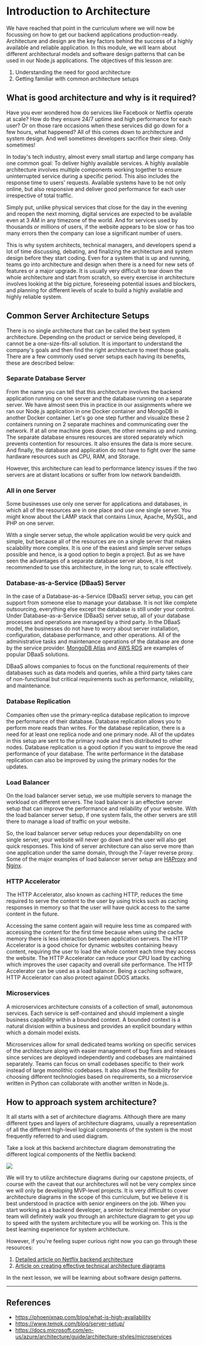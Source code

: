 # Introduction to Architecture

We have reached that point in the curriculum where we will now be focussing on how to get our backend applications production-ready. Architecture and design are the key factors behind the success of a highly available and reliable application. In this module, we will learn about different architectural models and software design patterns that can be used in our Node.js applications. The objectives of this lesson are:

1. Understanding the need for good architecture
2. Getting familiar with common architecture setups

## What is good architecture and why is it required?

Have you ever wondered how do services like Facebook or Netflix operate at scale? How do they ensure 24/7 uptime and high performance for each user? Or on those rare occasions when these services did go down for a few hours, what happened? All of this comes down to architecture and system design. And well sometimes developers sacrifice their sleep. Only sometimes!

In today's tech industry, almost every small startup and large company has one common goal: To deliver highly available services. A highly available architecture involves multiple components working together to ensure uninterrupted service during a specific period. This also includes the response time to users' requests. Available systems have to be not only online, but also responsive and deliver good performance for each user irrespective of total traffic.

Simply put, unlike physical services that close for the day in the evening and reopen the next morning, digital services are expected to be available even at 3 AM in any timezone of the world. And for services used by thousands or millions of users, if the website appears to be slow or has too many errors then the company can lose a significant number of users.

This is why system architects, technical managers, and developers spend a lot of time discussing, debating, and finalizing the architecture and system design before they start coding. Even for a system that is up and running, teams go into architecture and design when there is a need for new sets of features or a major upgrade. It is usually very difficult to tear down the whole architecture and start from scratch, so every exercise in architecture involves looking at the big picture, foreseeing potential issues and blockers, and planning for different levels of scale to build a highly available and highly reliable system.

## Common Server Architecture Setups

There is no single architecture that can be called the best system architecture. Depending on the product or service being developed, it cannot be a one-size-fits-all solution. It is important to understand the company's goals and then find the right architecture to meet those goals. There are a few commonly used server setups each having its benefits, these are described below:

### Separate Database Server

From the name you can tell that this architecture involves the backend application running on one server and the database running on a separate server. We have almost seen this in practice in our assignments where we ran our Node.js application in one Docker container and MongoDB in another Docker container. Let's go one step further and visualize these 2 containers running on 2 separate machines and communicating over the network. If at all one machine goes down, the other remains up and running. The separate database ensures resources are stored separately which prevents contention for resources. It also ensures the data is more secure. And finally, the database and application do not have to fight over the same hardware resources such as CPU, RAM, and Storage.

However, this architecture can lead to performance latency issues if the two servers are at distant locations or suffer from low network bandwidth.

### All in one Server

Some businesses use only one server for applications and databases, in which all of the resources are in one place and use one single server. You might know about the LAMP stack that contains Linux, Apache, MySQL, and PHP on one server.

With a single server setup, the whole application would be very quick and simple, but because all of the resources are on a single server that makes scalability more complex. It is one of the easiest and simple server setups possible and hence, is a good option to begin a project. But as we have seen the advantages of a separate database server above, it is not recommended to use this architecture, in the long run, to scale effectively.

### Database-as-a-Service (DBaaS) Server

In the case of a Database-as-a-Service (DBaaS) server setup, you can get support from someone else to manage your database. It is not like complete outsourcing, everything else except the database is still under your control. Under Database-as-a-Service (DBaaS) server setup, all of your database processes and operations are managed by a third party. In the DBaaS model, the businesses do not have to worry about server installation, configuration, database performance, and other operations. All of the administrative tasks and maintenance operations of the database are done by the service provider. [MongoDB Atlas](https://www.mongodb.com/atlas/database) and [AWS RDS](https://aws.amazon.com/rds/) are examples of popular DBaaS solutions.

DBaaS allows companies to focus on the functional requirements of their databases such as data models and queries, while a third party takes care of non-functional but critical requirements such as performance, reliability, and maintenance.

### Database Replication

Companies often use the primary-replica database replication to improve the performance of their database. Database replication allows you to perform more reads than writes. For the database replication, there is a need for at least one replica node and one primary node. All of the updates in this setup are sent to the primary node and then distributed to other nodes. Database replication is a good option if you want to improve the read performance of your database. The write performance in the database replication can also be improved by using the primary nodes for the updates.

### Load Balancer

On the load balancer server setup, we use multiple servers to manage the workload on different servers. The load balancer is an effective server setup that can improve the performance and reliability of your website. With the load balancer server setup, if one system fails, the other servers are still there to manage a load of traffic on your website.

So, the load balancer server setup reduces your dependability on one single server, your website will never go down and the user will also get quick responses. This kind of server architecture can also serve more than one application under the same domain, through the 7-layer reverse proxy. Some of the major examples of load balancer server setup are [HAProxy](https://www.haproxy.org/) and [Nginx](https://www.nginx.com/).

### HTTP Accelerator

The HTTP Accelerator, also known as caching HTTP, reduces the time required to serve the content to the user by using tricks such as caching responses in memory so that the user will have quick access to the same content in the future.

Accessing the same content again will require less time as compared with accessing the content for the first time because when using the cache memory there is less interaction between application servers. The HTTP Accelerator is a good choice for dynamic websites containing heavy content, requiring the user to load the whole content each time they access the website. The HTTP Accelerator can reduce your CPU load by caching which improves the user capacity and overall site performance. The HTTP Accelerator can be used as a load balancer. Being a caching software, HTTP Accelerator can also protect against DDOS attacks.

### Microservices

A microservices architecture consists of a collection of small, autonomous services. Each service is self-contained and should implement a single business capability within a bounded context. A bounded context is a natural division within a business and provides an explicit boundary within which a domain model exists.

Microservices allow for small dedicated teams working on specific services of the architecture along with easier management of bug fixes and releases since services are deployed independently and codebases are maintained separately. Teams can focus on small codebases specific to their work instead of large monolithic codebases. It also allows the flexibility for choosing different technologies based on requirements, so a microservice written in Python can collaborate with another written in Node.js.

## How to approach system architecture?

It all starts with a set of architecture diagrams. Although there are many different types and layers of architecture diagrams, usually a representation of all the different high-level logical components of the system is the most frequently referred to and used diagram.

Take a look at this backend architecture diagram demonstrating the different logical components of the Netflix backend:

![](../assets/netflix-architecture.jpeg)

We will try to utilize architecture diagrams during our capstone projects, of course with the caveat that our architectures will not be very complex since we will only be developing MVP-level projects. It is very difficult to cover architecture diagrams in the scope of this curriculum, but we believe it is best understood in practice with senior engineers on the job. When you start working as a backend developer, a senior technical member on your team will definitely walk you through an architecture diagram to get you up to speed with the system architecture you will be working on. This is the best learning experience for system architecture.

However, if you're feeling super curious right now you can go through these resources:

1. [Detailed article on Netflix backend architecture](https://dev.to/gbengelebs/netflix-system-design-backend-architecture-10i3)
2. [Article on creating effective technical architecture diagrams](https://www.alibabacloud.com/blog/how-to-create-an-effective-technical-architectural-diagram_596100)

In the next lesson, we will be learning about software design patterns.

---

## References

- https://phoenixnap.com/blog/what-is-high-availability
- https://www.temok.com/blog/server-setup/
- https://docs.microsoft.com/en-us/azure/architecture/guide/architecture-styles/microservices
